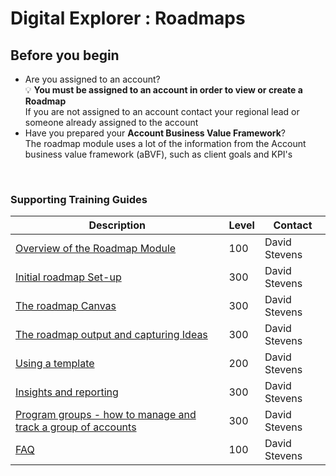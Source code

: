 # Digital Explorer : Roadmaps 
## Before you begin

- Are you assigned to an account?<br>
:bulb:  **You must be assigned to an account in order to view or create a Roadmap**<br>
If you are not assigned to an account contact your regional lead or someone already assigned to the account<br>
- Have you prepared your **Account Business Value Framework**?<br>
The roadmap module uses a lot of the information from the Account business value framework (aBVF), such as client goals and KPI's
<br>


### Supporting Training Guides


|Description|Level|Contact|
|---|---|---|
| [Overview of the Roadmap Module](RoadmapOverview.md) |100|David Stevens|
| [Initial roadmap Set-up](InitialSetup.md) |300|David Stevens|
| [The roadmap Canvas](RoadmapCanvas.md) |300|David Stevens|
| [The roadmap output and capturing Ideas](RoadmapOutput.md) |300|David Stevens|
| [Using a template](UsingaTemplate.md) |200|David Stevens|
| [Insights and reporting](RoadmapInsights.md)|300|David Stevens|
| [Program groups - how to manage and track a group of accounts](RoadmapGroups.md)|300|David Stevens|
| [FAQ](RoadmapFAQ.md)|100| David Stevens|
